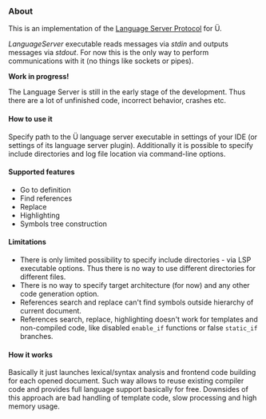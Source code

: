 ### About

This is an implementation of the [Language Server Protocol](https://en.wikipedia.org/wiki/Language_Server_Protocol) for Ü.

_LanguageServer_ executable reads messages via _stdin_ and outputs messages via _stdout_.
For now this is the only way to perform communications with it (no things like sockets or pipes).

**Work in progress!**

The Language Server is still in the early stage of the development.
Thus there are a lot of unfinished code, incorrect behavior, crashes etc.


#### How to use it

Specify path to the Ü language server executable in settings of your IDE (or settings of its language server plugin).
Additionally it is possible to specify include directories and log file location via command-line options.


#### Supported features
* Go to definition
* Find references
* Replace
* Highlighting
* Symbols tree construction


#### Limitations
* There is only limited possibility to specify include directories - via LSP executable options. Thus there is no way to use different directories for different files.
* There is no way to specify target architecture (for now) and any other code generation option.
* References search and replace can't find symbols outside hierarchy of current document.
* References search, replace, highlighting doesn't work for templates and non-compiled code, like disabled `enable_if` functions or false `static_if` branches.


#### How it works

Basically it just launches lexical/syntax analysis and frontend code building for each opened document.
Such way allows to reuse existing compiler code and provides full language support basically for free.
Downsides of this approach are bad handling of template code, slow processing and high memory usage.
